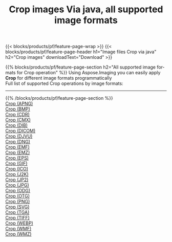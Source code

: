 ﻿---
title: Crop images Via java, all supported image formats 
weight: 3920
url: /java/crop 
lang: en
langdirlevel: 2
locales: zh-hans,ja,it,ru,de,es,fr,nl,id,lt,pl,pt,vi,tr,ko,zh-hant,ar,hi,th,sv,cs,uk,he
description: Using Aspose.Imaging you can easily Crop images Via java
---

{{< blocks/products/pf/feature-page-wrap >}}
{{< blocks/products/pf/feature-page-header h1="Image files Crop via java" h2="Crop images" downloadText="Download" >}}


{{% blocks/products/pf/feature-page-section  h2="All supported image formats for Crop operation" %}}
Using Aspose.Imaging you can easily apply **Crop** for different image formats programmatically
<br/>
Full list of supported Crop operations by image formats:
<hr/>
{{% /blocks/products/pf/feature-page-section %}}
<div class="container-fluid productfamilypage bg-gray">
    <div class="convertypes bg-gray agp-content section">
        <div class="container">
		<div class="row other-converters">
		    <div class='col-md-2 other-converter remove-lp remove-rp'><a href="/imaging/java/crop/apng" >Crop (APNG)</a></div><div class='col-md-2 other-converter remove-lp remove-rp'><a href="/imaging/java/crop/bmp" >Crop (BMP)</a></div><div class='col-md-2 other-converter remove-lp remove-rp'><a href="/imaging/java/crop/cdr" >Crop (CDR)</a></div><div class='col-md-2 other-converter remove-lp remove-rp'><a href="/imaging/java/crop/cmx" >Crop (CMX)</a></div><div class='col-md-2 other-converter remove-lp remove-rp'><a href="/imaging/java/crop/dib" >Crop (DIB)</a></div><div class='col-md-2 other-converter remove-lp remove-rp'><a href="/imaging/java/crop/dicom" >Crop (DICOM)</a></div><div class='col-md-2 other-converter remove-lp remove-rp'><a href="/imaging/java/crop/djvu" >Crop (DJVU)</a></div><div class='col-md-2 other-converter remove-lp remove-rp'><a href="/imaging/java/crop/dng" >Crop (DNG)</a></div><div class='col-md-2 other-converter remove-lp remove-rp'><a href="/imaging/java/crop/emf" >Crop (EMF)</a></div><div class='col-md-2 other-converter remove-lp remove-rp'><a href="/imaging/java/crop/emz" >Crop (EMZ)</a></div><div class='col-md-2 other-converter remove-lp remove-rp'><a href="/imaging/java/crop/eps" >Crop (EPS)</a></div><div class='col-md-2 other-converter remove-lp remove-rp'><a href="/imaging/java/crop/gif" >Crop (GIF)</a></div><div class='col-md-2 other-converter remove-lp remove-rp'><a href="/imaging/java/crop/ico" >Crop (ICO)</a></div><div class='col-md-2 other-converter remove-lp remove-rp'><a href="/imaging/java/crop/j2k" >Crop (J2K)</a></div><div class='col-md-2 other-converter remove-lp remove-rp'><a href="/imaging/java/crop/jp2" >Crop (JP2)</a></div><div class='col-md-2 other-converter remove-lp remove-rp'><a href="/imaging/java/crop/jpg" >Crop (JPG)</a></div><div class='col-md-2 other-converter remove-lp remove-rp'><a href="/imaging/java/crop/odg" >Crop (ODG)</a></div><div class='col-md-2 other-converter remove-lp remove-rp'><a href="/imaging/java/crop/otg" >Crop (OTG)</a></div><div class='col-md-2 other-converter remove-lp remove-rp'><a href="/imaging/java/crop/png" >Crop (PNG)</a></div><div class='col-md-2 other-converter remove-lp remove-rp'><a href="/imaging/java/crop/svg" >Crop (SVG)</a></div><div class='col-md-2 other-converter remove-lp remove-rp'><a href="/imaging/java/crop/tga" >Crop (TGA)</a></div><div class='col-md-2 other-converter remove-lp remove-rp'><a href="/imaging/java/crop/tiff" >Crop (TIFF)</a></div><div class='col-md-2 other-converter remove-lp remove-rp'><a href="/imaging/java/crop/webp" >Crop (WEBP)</a></div><div class='col-md-2 other-converter remove-lp remove-rp'><a href="/imaging/java/crop/wmf" >Crop (WMF)</a></div><div class='col-md-2 other-converter remove-lp remove-rp'><a href="/imaging/java/crop/wmz" >Crop (WMZ)</a></div>
                </div>
        </div>
    </div>
</div>
<br/>
